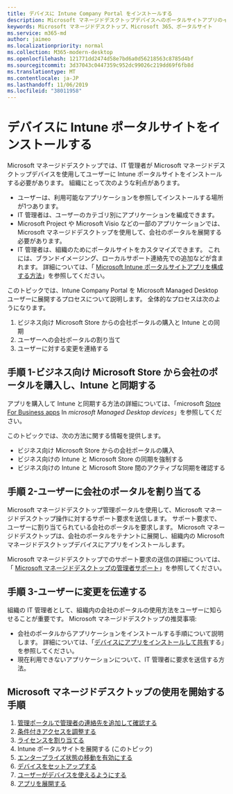 ```yaml
---
title: デバイスに Intune Company Portal をインストールする
description: Microsoft マネージドデスクトップデバイスへのポータルサイトアプリのインストールに関する情報
keywords: Microsoft マネージドデスクトップ、Microsoft 365、ポータルサイト
ms.service: m365-md
author: jaimeo
ms.localizationpriority: normal
ms.collection: M365-modern-desktop
ms.openlocfilehash: 121771dd2474d58e7bd6a0d56218563c8785d4bf
ms.sourcegitcommit: 3d37043c0447359c952dc99026c219dd69f6fb8d
ms.translationtype: MT
ms.contentlocale: ja-JP
ms.lasthandoff: 11/06/2019
ms.locfileid: "38011958"
---
```

# <a name="install-intune-company-portal-on-on-devices"></a>デバイスに Intune ポータルサイトをインストールする

Microsoft マネージドデスクトップでは、IT 管理者が Microsoft マネージドデスクトップデバイスを使用してユーザーに Intune ポータルサイトをインストールする必要があります。 組織にとって次のような利点があります。
- ユーザーは、利用可能なアプリケーションを参照してインストールする場所が1つあります。 
- IT 管理者は、ユーザーのカテゴリ別にアプリケーションを編成できます。  
- Microsoft Project や Microsoft Visio などの一部のアプリケーションでは、Microsoft マネージドデスクトップを使用して、会社のポータルを展開する必要があります。
- IT 管理者は、組織のためにポータルサイトをカスタマイズできます。 これには、ブランドイメージング、ローカルサポート連絡先での追加などが含まれます。 詳細については、「 [Microsoft Intune ポータルサイトアプリを構成する方法](https://docs.microsoft.com/intune/company-portal-app)」を参照してください。   

このトピックでは、Intune Company Portal を Microsoft Managed Desktop ユーザーに展開するプロセスについて説明します。 全体的なプロセスは次のようになります。
1. ビジネス向け Microsoft Store からの会社ポータルの購入と Intune との同期
2. ユーザーへの会社ポータルの割り当て
3. ユーザーに対する変更を連絡する

## <a name="step-1---purchase-company-portal-from-microsoft-store-for-business-and-sync-with-intune"></a>手順 1-ビジネス向け Microsoft Store から会社のポータルを購入し、Intune と同期する
アプリを購入して Intune と同期する方法の詳細については、「microsoft [Store For Business apps](deploy-apps.md#msfb-apps) In *microsoft Managed Desktop devices*」を参照してください。

このトピックでは、次の方法に関する情報を提供します。 
- ビジネス向け Microsoft Store からの会社ポータルの購入 
- ビジネス向けの Intune と Microsoft Store の同期を強制する
- ビジネス向けの Intune と Microsoft Store 間のアクティブな同期を確認する 

## <a name="step-2---assign-company-portal-to-your-users"></a>手順 2-ユーザーに会社のポータルを割り当てる
Microsoft マネージドデスクトップ管理ポータルを使用して、Microsoft マネージドデスクトップ操作に対するサポート要求を送信します。 サポート要求で、ユーザーに割り当てられている会社のポータルを要求します。 Microsoft マネージドデスクトップは、会社のポータルをテナントに展開し、組織内の Microsoft マネージドデスクトップデバイスにアプリをインストールします。

Microsoft マネージドデスクトップでのサポート要求の送信の詳細については、「 [Microsoft マネージドデスクトップの管理者サポート](../working-with-managed-desktop/admin-support.md)」を参照してください。

## <a name="step-3---communicate-change-to-your-users"></a>手順 3-ユーザーに変更を伝達する
組織の IT 管理者として、組織内の会社のポータルの使用方法をユーザーに知らせることが重要です。 Microsoft マネージドデスクトップの推奨事項:
- 会社のポータルからアプリケーションをインストールする手順について説明します。 詳細については、「[デバイスにアプリをインストールして共有](https://docs.microsoft.com/intune-user-help/install-apps-cpapp-windows)する」を参照してください。
- 現在利用できないアプリケーションについて、IT 管理者に要求を送信する方法。

## <a name="steps-to-get-started-with-microsoft-managed-desktop"></a>Microsoft マネージドデスクトップの使用を開始する手順

1. [管理ポータルで管理者の連絡先を追加して確認する](add-admin-contacts.md)
2. [条件付きアクセスを調整する](conditional-access.md)
3. [ライセンスを割り当てる](assign-licenses.md)
4. Intune ポータルサイトを展開する (このトピック)
5. [エンタープライズ状態の移動を有効にする](enterprise-state-roaming.md)
6. [デバイスをセットアップする](set-up-devices.md)
7. [ユーザーがデバイスを使えるようにする](get-started-devices.md)
8. [アプリを展開する](deploy-apps.md)
